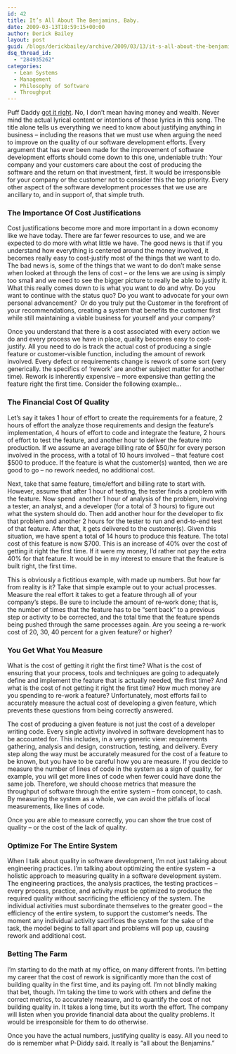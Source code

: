 ```yaml
---
id: 42
title: It’s All About The Benjamins, Baby.
date: 2009-03-13T18:59:15+00:00
author: Derick Bailey
layout: post
guid: /blogs/derickbailey/archive/2009/03/13/it-s-all-about-the-benjamins-baby.aspx
dsq_thread_id:
  - "284935262"
categories:
  - Lean Systems
  - Management
  - Philosophy of Software
  - Throughput
---
```

Puff Daddy <a href="http://en.wikipedia.org/wiki/It%27s_All_about_the_Benjamins" target="_blank">got it right</a>. No, I don’t mean having money and wealth. Never mind the actual lyrical content or intentions of those lyrics in this song. The title alone tells us everything we need to know about justifying anything in business – including the reasons that we must use when arguing the need to improve on the quality of our software development efforts. Every argument that has ever been made for the improvement of software development efforts should come down to this one, undeniable truth: Your company and your customers care about the cost of producing the software and the return on that investment, first. It would be irresponsible for your company or the customer not to consider this the top priority. Every other aspect of the software development processes that we use are ancillary to, and in support of, that simple truth.

### The Importance Of Cost Justifications

Cost justifications become more and more important in a down economy like we have today. There are far fewer resources to use, and we are expected to do more with what little we have. The good news is that if you understand how everything is centered around the money involved, it becomes really easy to cost-justify most of the things that we want to do. The bad news is, some of the things that we want to do don’t make sense when looked at through the lens of cost – or the lens we are using is simply too small and we need to see the bigger picture to really be able to justify it. What this really comes down to is what you want to do and why. Do you want to continue with the status quo? Do you want to advocate for your own personal advancement?&#160; Or do you truly put the Customer in the forefront of your recommendations, creating a system that benefits the customer first while still maintaining a viable business for yourself and your company?

Once you understand that there is a cost associated with every action we do and every process we have in place, quality becomes easy to cost-justify. All you need to do is track the actual cost of producing a single feature or customer-visible function, including the amount of rework involved. Every defect or requirements change is rework of some sort (very generically. the specifics of ‘rework’ are another subject matter for another time). Rework is inherently expensive – more expensive than getting the feature right the first time. Consider the following example…

### The Financial Cost Of Quality

Let’s say it takes 1 hour of effort to create the requirements for a feature, 2 hours of effort the analyze those requirements and design the feature’s implementation, 4 hours of effort to code and integrate the feature, 2 hours of effort to test the feature, and another hour to deliver the feature into production. If we assume an average billing rate of $50/hr for every person involved in the process, with a total of 10 hours involved – that feature cost $500 to produce. If the feature is what the customer(s) wanted, then we are good to go – no rework needed, no additional cost.

Next, take that same feature, time/effort and billing rate to start with. However, assume that after 1 hour of testing, the tester finds a problem with the feature. Now spend&#160; another 1 hour of analysis of the problem, involving a tester, an analyst, and a developer (for a total of 3 hours) to figure out what the system should do. Then add another hour for the developer to fix that problem and another 2 hours for the tester to run and end-to-end test of that feature. After that, it gets delivered to the customer(s). Given this situation, we have spent a total of 14 hours to produce this feature. The total cost of this feature is now $700. This is an increase of 40% over the cost of getting it right the first time. If it were my money, I’d rather not pay the extra 40% for that feature. It would be in my interest to ensure that the feature is built right, the first time.

This is obviously a fictitious example, with made up numbers. But how far from reality is it? Take that simple example out to your actual processes. Measure the real effort it takes to get a feature through all of your company’s steps. Be sure to include the amount of re-work done; that is, the number of times that the feature has to be “sent back” to a previous step or activity to be corrected, and the total time that the feature spends being pushed through the same processes again. Are you seeing a re-work cost of 20, 30, 40 percent for a given feature? or higher? 

### You Get What You Measure

What is the cost of getting it right the first time? What is the cost of ensuring that your process, tools and techniques are going to adequately define and implement the feature that is actually needed, the first time? And what is the cost of not getting it right the first time? How much money are you spending to re-work a feature? Unfortunately, most efforts fail to accurately measure the actual cost of developing a given feature, which prevents these questions from being correctly answered. 

The cost of producing a given feature is not just the cost of a developer writing code. Every single activity involved in software development has to be accounted for. This includes, in a very generic view: requirements gathering, analysis and design, construction, testing, and delivery. Every step along the way must be accurately measured for the cost of a feature to be known, but you have to be careful how you are measure. If you decide to measure the number of lines of code in the system as a sign of quality, for example, you will get more lines of code when fewer could have done the same job. Therefore, we should choose metrics that measure the throughput of software through the entire system – from concept, to cash. By measuring the system as a whole, we can avoid the pitfalls of local measurements, like lines of code.

Once you are able to measure correctly, you can show the true cost of quality – or the cost of the lack of quality.

### Optimize For The Entire System

When I talk about quality in software development, I’m not just talking about engineering practices. I’m talking about optimizing the entire system – a holistic approach to measuring quality in a software development system. The engineering practices, the analysis practices, the testing practices – every process, practice, and activity must be optimized to produce the required quality without sacrificing the efficiency of the system. The individual activities must subordinate themselves to the greater good – the efficiency of the entire system, to support the customer’s needs. The moment any individual activity sacrifices the system for the sake of the task, the model begins to fall apart and problems will pop up, causing rework and additional cost.

### Betting The Farm

I’m starting to do the math at my office, on many different fronts. I’m betting my career that the cost of rework is significantly more than the cost of building quality in the first time, and its paying off. I’m not blindly making that bet, though. I’m taking the time to work with others and define the correct metrics, to accurately measure, and to quantify the cost of not building quality in. It takes a long time, but its worth the effort. The company will listen when you provide financial data about the quality problems. It would be irresponsible for them to do otherwise. 

Once you have the actual numbers, justifying quality is easy. All you need to do is remember what P-Diddy said. It really is “all about the Benjamins.”